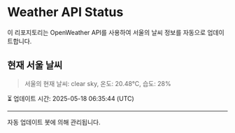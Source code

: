 
# Weather API Status

이 리포지토리는 OpenWeather API를 사용하여 서울의 날씨 정보를 자동으로 업데이트합니다.

## 현재 서울 날씨
> 서울의 현재 날씨: clear sky, 온도: 20.48°C, 습도: 28%

⏳ 업데이트 시간: 2025-05-18 06:35:44 (UTC)

---
자동 업데이트 봇에 의해 관리됩니다.
